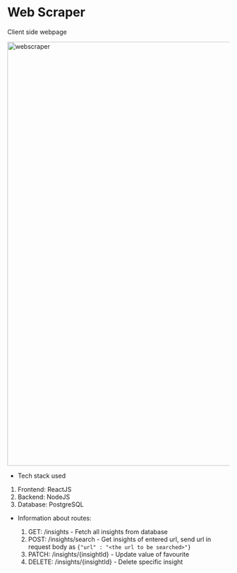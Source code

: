 # Web Scraper

Client side webpage 

<img width="960" alt="webscraper" src="https://github.com/likitarai1/WebScraper/assets/68556975/0bc66933-ca0a-47f3-ac0d-efd230d04e7e">

- Tech stack used
1) Frontend: ReactJS
2) Backend: NodeJS
3) Database: PostgreSQL

- Information about routes:

  1) GET: /insights - Fetch all insights from database
  2) POST: /insights/search - Get insights of entered url, send url in request body as `{"url" : "<the url to be searched>"}`
  3) PATCH: /insights/{insightId} - Update value of favourite
  4) DELETE: /insights/{insightId} - Delete specific insight
